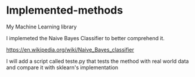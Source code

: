 # Implemented-methods
My Machine Learning library

I implemeted the Naive Bayes Classifier to better comprehend it.

https://en.wikipedia.org/wiki/Naive_Bayes_classifier

I will add a script called teste.py that tests the method with real 
world data and compare it with sklearn's implementation

